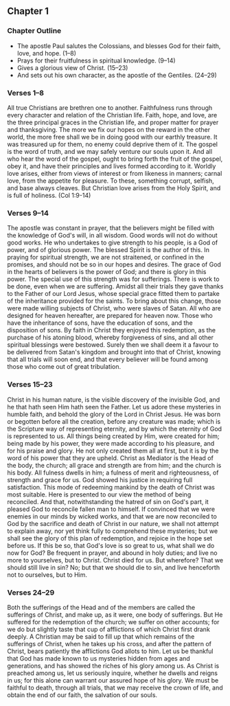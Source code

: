## Chapter 1

### Chapter Outline

- The apostle Paul salutes the Colossians, and blesses God for their faith, love, and hope. (1–8)
- Prays for their fruitfulness in spiritual knowledge. (9–14)
- Gives a glorious view of Christ. (15–23)
- And sets out his own character, as the apostle of the Gentiles. (24–29)

### Verses 1–8

All true Christians are brethren one to another. Faithfulness runs through every character and relation of the Christian life. Faith, hope, and love, are the three principal graces in the Christian life, and proper matter for prayer and thanksgiving. The more we fix our hopes on the reward in the other world, the more free shall we be in doing good with our earthly treasure. It was treasured up for them, no enemy could deprive them of it. The gospel is the word of truth, and we may safely venture our souls upon it. And all who hear the word of the gospel, ought to bring forth the fruit of the gospel, obey it, and have their principles and lives formed according to it. Worldly love arises, either from views of interest or from likeness in manners; carnal love, from the appetite for pleasure. To these, something corrupt, selfish, and base always cleaves. But Christian love arises from the Holy Spirit, and is full of holiness. (Col 1:9-14)

### Verses 9–14

The apostle was constant in prayer, that the believers might be filled with the knowledge of God's will, in all wisdom. Good words will not do without good works. He who undertakes to give strength to his people, is a God of power, and of glorious power. The blessed Spirit is the author of this. In praying for spiritual strength, we are not straitened, or confined in the promises, and should not be so in our hopes and desires. The grace of God in the hearts of believers is the power of God; and there is glory in this power. The special use of this strength was for sufferings. There is work to be done, even when we are suffering. Amidst all their trials they gave thanks to the Father of our Lord Jesus, whose special grace fitted them to partake of the inheritance provided for the saints. To bring about this change, those were made willing subjects of Christ, who were slaves of Satan. All who are designed for heaven hereafter, are prepared for heaven now. Those who have the inheritance of sons, have the education of sons, and the disposition of sons. By faith in Christ they enjoyed this redemption, as the purchase of his atoning blood, whereby forgiveness of sins, and all other spiritual blessings were bestowed. Surely then we shall deem it a favour to be delivered from Satan's kingdom and brought into that of Christ, knowing that all trials will soon end, and that every believer will be found among those who come out of great tribulation.

### Verses 15–23

Christ in his human nature, is the visible discovery of the invisible God, and he that hath seen Him hath seen the Father. Let us adore these mysteries in humble faith, and behold the glory of the Lord in Christ Jesus. He was born or begotten before all the creation, before any creature was made; which is the Scripture way of representing eternity, and by which the eternity of God is represented to us. All things being created by Him, were created for him; being made by his power, they were made according to his pleasure, and for his praise and glory. He not only created them all at first, but it is by the word of his power that they are upheld. Christ as Mediator is the Head of the body, the church; all grace and strength are from him; and the church is his body. All fulness dwells in him; a fulness of merit and righteousness, of strength and grace for us. God showed his justice in requiring full satisfaction. This mode of redeeming mankind by the death of Christ was most suitable. Here is presented to our view the method of being reconciled. And that, notwithstanding the hatred of sin on God's part, it pleased God to reconcile fallen man to himself. If convinced that we were enemies in our minds by wicked works, and that we are now reconciled to God by the sacrifice and death of Christ in our nature, we shall not attempt to explain away, nor yet think fully to comprehend these mysteries; but we shall see the glory of this plan of redemption, and rejoice in the hope set before us. If this be so, that God's love is so great to us, what shall we do now for God? Be frequent in prayer, and abound in holy duties; and live no more to yourselves, but to Christ. Christ died for us. But wherefore? That we should still live in sin? No; but that we should die to sin, and live henceforth not to ourselves, but to Him.

### Verses 24–29

Both the sufferings of the Head and of the members are called the sufferings of Christ, and make up, as it were, one body of sufferings. But He suffered for the redemption of the church; we suffer on other accounts; for we do but slightly taste that cup of afflictions of which Christ first drank deeply. A Christian may be said to fill up that which remains of the sufferings of Christ, when he takes up his cross, and after the pattern of Christ, bears patiently the afflictions God allots to him. Let us be thankful that God has made known to us mysteries hidden from ages and generations, and has showed the riches of his glory among us. As Christ is preached among us, let us seriously inquire, whether he dwells and reigns in us; for this alone can warrant our assured hope of his glory. We must be faithful to death, through all trials, that we may receive the crown of life, and obtain the end of our faith, the salvation of our souls.

